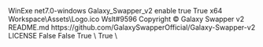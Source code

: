 <Project Sdk="Microsoft.NET.Sdk">

  <PropertyGroup>
    <OutputType>WinExe</OutputType>
    <TargetFramework>net7.0-windows</TargetFramework>
    <RootNamespace>Galaxy_Swapper_v2</RootNamespace>
    <Nullable>enable</Nullable>
    <UseWPF>true</UseWPF>
    <AllowUnsafeBlocks>True</AllowUnsafeBlocks>
    <PlatformTarget>x64</PlatformTarget>
    <ApplicationIcon>Workspace\Assets\Logo.ico</ApplicationIcon>
    <Authors>Wslt#9596</Authors>
    <Copyright>Copyright © Galaxy Swapper v2</Copyright>
    <PackageReadmeFile>README.md</PackageReadmeFile>
    <RepositoryUrl>https://github.com/GalaxySwapperOfficial/Galaxy-Swapper-v2</RepositoryUrl>
    <PackageLicenseFile>LICENSE</PackageLicenseFile>
  </PropertyGroup>

  <PropertyGroup Condition="'$(Configuration)|$(Platform)'=='Debug|AnyCPU'">
    <Optimize>False</Optimize>
  </PropertyGroup>

  <PropertyGroup Condition="'$(Configuration)|$(Platform)'=='Release|AnyCPU'">
    <Optimize>False</Optimize>
  </PropertyGroup>

  <ItemGroup>
    <None Remove="Workspace\Assets\Arrow.png" />
    <None Remove="Workspace\Assets\Backpacks.png" />
    <None Remove="Workspace\Assets\Backpacks_Clicked.png" />
    <None Remove="Workspace\Assets\Banner.png" />
    <None Remove="Workspace\Assets\Character.png" />
    <None Remove="Workspace\Assets\Characters.png" />
    <None Remove="Workspace\Assets\Characters_Clicked.png" />
    <None Remove="Workspace\Assets\Close.png" />
    <None Remove="Workspace\Assets\Dances.png" />
    <None Remove="Workspace\Assets\Dances_Clicked.png" />
    <None Remove="Workspace\Assets\Dashboard.png" />
    <None Remove="Workspace\Assets\Dashboard_Clicked.png" />
    <None Remove="Workspace\Assets\discord.png" />
    <None Remove="Workspace\Assets\Embed.png" />
    <None Remove="Workspace\Assets\FallBackCosmeticImage.png" />
    <None Remove="Workspace\Assets\FallBackImage.png" />
    <None Remove="Workspace\Assets\FallBackPluginImage.png" />
    <None Remove="Workspace\Assets\Gliders.png" />
    <None Remove="Workspace\Assets\Gliders_Clicked.png" />
    <None Remove="Workspace\Assets\Hide.png" />
    <None Remove="Workspace\Assets\LoginPage.png" />
    <None Remove="Workspace\Assets\Logo.png" />
    <None Remove="Workspace\Assets\Minimize.png" />
    <None Remove="Workspace\Assets\Misc.png" />
    <None Remove="Workspace\Assets\Misc_Clicked.png" />
    <None Remove="Workspace\Assets\oo2core_9_win64.dll" />
    <None Remove="Workspace\Assets\Pickaxes.png" />
    <None Remove="Workspace\Assets\Pickaxes_Clicked.png" />
    <None Remove="Workspace\Assets\Plugins.png" />
    <None Remove="Workspace\Assets\Plugins_Clicked.png" />
    <None Remove="Workspace\Assets\ReImport.png" />
    <None Remove="Workspace\Assets\Remove.png" />
    <None Remove="Workspace\Assets\Searchbar.png" />
    <None Remove="Workspace\Assets\Searching.png" />
    <None Remove="Workspace\Assets\Settings.png" />
    <None Remove="Workspace\Assets\Settings_Clicked.png" />
    <None Remove="Workspace\Assets\Show.png" />
    <None Remove="Workspace\Assets\ThumbsUp.png" />
    <None Remove="Workspace\Assets\Wave.png" />
    <None Remove="Workspace\Assets\Weapons.png" />
    <None Remove="Workspace\Assets\Weapons_Clicked.png" />
    <None Remove="Workspace\CProvider\README.md" />
  </ItemGroup>

  <ItemGroup>
    <Content Include="Workspace\Assets\Logo.ico" />
  </ItemGroup>

  <ItemGroup>
    <PackageReference Include="DiscordRichPresence" Version="1.1.3.18" />
    <PackageReference Include="DotNetZip" Version="1.16.0" />
    <PackageReference Include="GenericReader" Version="1.0.3" />
    <PackageReference Include="K4os.Compression.LZ4" Version="1.3.5" />
    <PackageReference Include="Newtonsoft.Json" Version="13.0.3" />
    <PackageReference Include="RestSharp" Version="110.2.0" />
    <PackageReference Include="Serilog" Version="2.12.0" />
    <PackageReference Include="Serilog.Sinks.Debug" Version="2.0.0" />
    <PackageReference Include="Serilog.Sinks.File" Version="5.0.0" />
    <PackageReference Include="SharpZipLib" Version="1.4.2" />
    <PackageReference Include="WindowsAPICodePack.Shell.CommonFileDialogs" Version="1.1.5" />
  </ItemGroup>

  <ItemGroup>
    <Resource Include="Workspace\Assets\Arrow.png" />
    <Resource Include="Workspace\Assets\Backpacks.png" />
    <Resource Include="Workspace\Assets\Backpacks_Clicked.png" />
    <Resource Include="Workspace\Assets\Banner.png" />
    <Resource Include="Workspace\Assets\Character.png" />
    <Resource Include="Workspace\Assets\Characters.png" />
    <Resource Include="Workspace\Assets\Characters_Clicked.png" />
    <Resource Include="Workspace\Assets\Close.png" />
    <Resource Include="Workspace\Assets\Dances.png" />
    <Resource Include="Workspace\Assets\Dances_Clicked.png" />
    <Resource Include="Workspace\Assets\Dashboard.png" />
    <Resource Include="Workspace\Assets\Dashboard_Clicked.png" />
    <Resource Include="Workspace\Assets\Discord.png" />
    <Resource Include="Workspace\Assets\Embed.png" />
    <Resource Include="Workspace\Assets\FallBackCosmeticImage.png" />
    <Resource Include="Workspace\Assets\FallBackImage.png" />
    <Resource Include="Workspace\Assets\FallBackPluginImage.png" />
    <Resource Include="Workspace\Assets\Gliders.png" />
    <Resource Include="Workspace\Assets\Gliders_Clicked.png" />
    <Resource Include="Workspace\Assets\Hide.png" />
    <Resource Include="Workspace\Assets\LoginPage.png" />
    <Resource Include="Workspace\Assets\Logo.png" />
    <Resource Include="Workspace\Assets\Minimize.png" />
    <Resource Include="Workspace\Assets\Misc.png" />
    <Resource Include="Workspace\Assets\Misc_Clicked.png" />
    <EmbeddedResource Include="README.md" />
    <EmbeddedResource Include="Workspace\Assets\oo2core_9_win64.dll" />
    <Resource Include="Workspace\Assets\Pickaxes.png" />
    <Resource Include="Workspace\Assets\Pickaxes_Clicked.png" />
    <Resource Include="Workspace\Assets\Plugins.png" />
    <Resource Include="Workspace\Assets\Plugins_Clicked.png" />
    <Resource Include="Workspace\Assets\ReImport.png" />
    <Resource Include="Workspace\Assets\Remove.png" />
    <Resource Include="Workspace\Assets\Searchbar.png" />
    <Resource Include="Workspace\Assets\Searching.png" />
    <Resource Include="Workspace\Assets\Settings.png" />
    <Resource Include="Workspace\Assets\Settings_Clicked.png" />
    <Resource Include="Workspace\Assets\Show.png" />
    <Resource Include="Workspace\Assets\ThumbsUp.png" />
    <Resource Include="Workspace\Assets\Wave.png" />
    <Resource Include="Workspace\Assets\Weapons.png" />
    <Resource Include="Workspace\Assets\Weapons_Clicked.png" />
    <EmbeddedResource Include="Workspace\CProvider\README.md" />
  </ItemGroup>

  <ItemGroup>
    <None Update="LICENSE">
      <Pack>True</Pack>
      <PackagePath>\</PackagePath>
    </None>
    <None Update="README.md">
      <Pack>True</Pack>
      <PackagePath>\</PackagePath>
    </None>
  </ItemGroup>

</Project>
